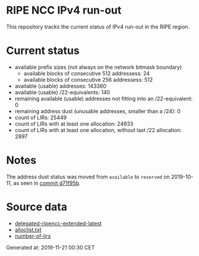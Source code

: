 # RIPE NCC IPv4 run-out
This repository tracks the current status of IPv4 run-out in the RIPE region.

# Current status
- available prefix sizes (not always on the network bitmask boundary)
  - available blocks of consecutive 512 addressess: 24
  - available blocks of consecutive 256 addressess: 512
- available (usable) addresses: 143360
- available (usable) /22-equivalents: 140
- remaining available (usable) addresses not fitting into an /22-equivalent: 0
- remaining address dust (unusable addresses, smaller than a /24): 0
- count of LIRs: 25449
- count of LIRs with at least one allocation: 24933
- count of LIRs with at least one allocation, without last /22 allocation: 2897

# Notes
The address dust status was moved from `available` to `reserved` on 2019-10-11, as seen in [commit d71f95b](https://github.com/zajdee/ripe-ncc-ipv4-runout/commit/d71f95b1f7c9f639556e395e4ad0f41e54834954).

# Source data
- [delegated-ripencc-extended-latest](https://ftp.ripe.net/pub/stats/ripencc/delegated-ripencc-extended-latest)
- [alloclist.txt](https://ftp.ripe.net/pub/stats/ripencc/membership/alloclist.txt)
- [number-of-lirs](https://labs.ripe.net/statistics/number-of-lirs)

Generated at: 2019-11-21 00:30 CET
